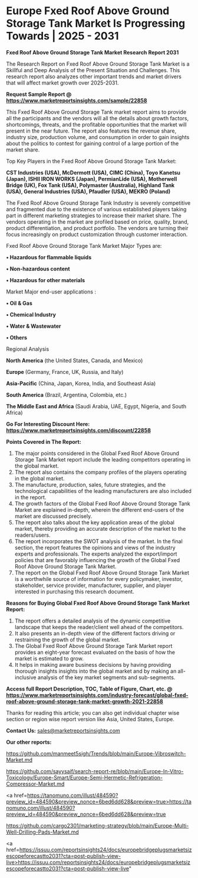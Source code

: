 # Europe Fxed Roof Above Ground Storage Tank Market Is Progressing Towards | 2025 - 2031

<strong>Fxed Roof Above Ground Storage Tank Market Research Report 2031</strong>

The Research Report on Fxed Roof Above Ground Storage Tank Market is a Skillful and Deep Analysis of the Present Situation and Challenges. This research report also analyzes other important trends and market drivers that will affect market growth over 2025-2031.

<strong>Request Sample Report @ <a href=https://www.marketreportsinsights.com/sample/22858>https://www.marketreportsinsights.com/sample/22858</a></strong>

This Fxed Roof Above Ground Storage Tank market report aims to provide all the participants and the vendors will all the details about growth factors, shortcomings, threats, and the profitable opportunities that the market will present in the near future. The report also features the revenue share, industry size, production volume, and consumption in order to gain insights about the politics to contest for gaining control of a large portion of the market share.

Top Key Players in the Fxed Roof Above Ground Storage Tank Market:

<strong>CST Industries (USA), McDermott (USA), CIMC (China), Toyo Kanetsu (Japan), ISHII IRON WORKS (Japan), PermianLide (USA), Motherwell Bridge (UK), Fox Tank (USA), Polymaster (Australia), Highland Tank (USA), General Industries (USA), Pfaudler (USA), MEKRO (Poland)</strong>

The Fxed Roof Above Ground Storage Tank Industry is severely competitive and fragmented due to the existence of various established players taking part in different marketing strategies to increase their market share. The vendors operating in the market are profiled based on price, quality, brand, product differentiation, and product portfolio. The vendors are turning their focus increasingly on product customization through customer interaction.

Fxed Roof Above Ground Storage Tank Market Major Types are:

<strong>• Hazardous for flammable liquids

• Non-hazardous content

• Hazardous for other materials</strong>

Market Major end-user applications :

<strong>• Oil & Gas

• Chemical Industry

• Water & Wastewater

• Others</strong>

Regional Analysis

</u><strong><b>North America</b></strong> (the United States, Canada, and Mexico)

<strong><b>Europe </b></strong>(Germany, France, UK, Russia, and Italy)

<strong><b>Asia-Pacific</b></strong> (China, Japan, Korea, India, and Southeast Asia)

<strong><b>South America</b></strong> (Brazil, Argentina, Colombia, etc.)

<strong><b>The Middle East and Africa</b></strong> (Saudi Arabia, UAE, Egypt, Nigeria, and South Africa)

<strong>Go For Interesting Discount Here: <a href=https://www.marketreportsinsights.com/discount/22858>https://www.marketreportsinsights.com/discount/22858</a></strong>

<strong>Points Covered in The Report:</strong>
<ol>
  <li>The major points considered in the Global Fxed Roof Above Ground Storage Tank Market report include the leading competitors operating in the global market.</li>
  <li>The report also contains the company profiles of the players operating in the global market.</li>
  <li>The manufacture, production, sales, future strategies, and the technological capabilities of the leading manufacturers are also included in the report.</li>
  <li>The growth factors of the Global Fxed Roof Above Ground Storage Tank Market are explained in-depth, wherein the different end-users of the market are discussed precisely.</li>
  <li>The report also talks about the key application areas of the global market, thereby providing an accurate description of the market to the readers/users.</li>
  <li>The report incorporates the SWOT analysis of the market. In the final section, the report features the opinions and views of the industry experts and professionals. The experts analyzed the export/import policies that are favorably influencing the growth of the Global Fxed Roof Above Ground Storage Tank Market.</li>
  <li>The report on the Global Fxed Roof Above Ground Storage Tank Market is a worthwhile source of information for every policymaker, investor, stakeholder, service provider, manufacturer, supplier, and player interested in purchasing this research document.</li>
</ol>
<strong>Reasons for Buying Global Fxed Roof Above Ground Storage Tank Market Report:</strong>

<ol>
  <li>The report offers a detailed analysis of the dynamic competitive landscape that keeps the reader/client well ahead of the competitors.</li>
  <li>It also presents an in-depth view of the different factors driving or restraining the growth of the global market.</li>
  <li>The Global Fxed Roof Above Ground Storage Tank Market report provides an eight-year forecast evaluated on the basis of how the market is estimated to grow.</li>
  <li>It helps in making aware business decisions by having providing thorough insights insights into the global market and by making an all-inclusive analysis of the key market segments and sub-segments.</li>
</ol>
<strong>Access full Report Description, TOC, Table of Figure, Chart, etc. @ <a href=https://www.marketreportsinsights.com/industry-forecast/global-fxed-roof-above-ground-storage-tank-market-growth-2021-22858>https://www.marketreportsinsights.com/industry-forecast/global-fxed-roof-above-ground-storage-tank-market-growth-2021-22858</a></strong>


Thanks for reading this article; you can also get individual chapter wise section or region wise report version like Asia, United States, Europe.

<strong>Contact Us:</strong>
sales@marketreportsinsights.com

<strong>Our other reports:</strong>

<a href=https://github.com/manmeet5sigh/Trends/blob/main/Europe-Vibroswitch-Market.md>https://github.com/manmeet5sigh/Trends/blob/main/Europe-Vibroswitch-Market.md</a>

<a href=https://github.com/sayysaif/search-report-re/blob/main/Europe-In-Vitro-Toxicology/Europe-Smart/Europe-Semi-Hermetic-Refrigeration-Compressor-Market.md>https://github.com/sayysaif/search-report-re/blob/main/Europe-In-Vitro-Toxicology/Europe-Smart/Europe-Semi-Hermetic-Refrigeration-Compressor-Market.md</a>

<a href=https://tanomuno.com/illust/484590?preview_id=484590&preview_nonce=6bed6dd628&preview=true>https://tanomuno.com/illust/484590?preview_id=484590&preview_nonce=6bed6dd628&preview=true</a>

<a href=https://github.com/cargo2301/marketing-strategy/blob/main/Europe-Multi-Well-Drilling-Pads-Market.md>https://github.com/cargo2301/marketing-strategy/blob/main/Europe-Multi-Well-Drilling-Pads-Market.md</a>

<a href=https://issuu.com/reportsinsights24/docs/europebridgeplugsmarketsizescopeforecastto2031?cta=post-publish-view-live>https://issuu.com/reportsinsights24/docs/europebridgeplugsmarketsizescopeforecastto2031?cta=post-publish-view-live</a>"
